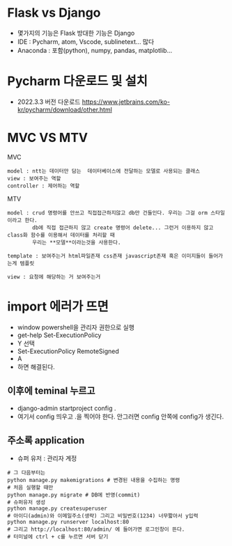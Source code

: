# Flask vs Django
- 몇가지의 기능은 Flask 방대한 기능은 Django
- IDE : Pycharm, atom, Vscode, sublinetext... 많다
- Anaconda : 포함(python), numpy, pandas, matplotlib...

# Pycharm 다운로드 및 설치
- 2022.3.3 버전 다운로드
https://www.jetbrains.com/ko-kr/pycharm/download/other.html

# MVC  VS  MTV

MVC
```
model : ntt는 데이터만 담는  데이터베이스에 전달하는 모델로 사용되는 클래스
view : 보여주는 역할
controller : 제어하는 역할
```

MTV
```
model : crud 명령어를 안쓰고 직접접근하지않고 db만 건들인다. 우리는 그걸 orm 스타일 이라고 한다.
        db에 직접 접근하지 않고 create 명령어 delete... 그런거 이용하지 않고 class화 함수를 이용해서 데이터를 처리할 때
        우리는 **모델**이라는것을 사용한다.

template : 보여주는거 html파일존재 css존재 javascript존재 혹은 이미지들이 들어가는게 템플릿

view : 요청에 해당하는 거 보여주는거
```

# import 에러가 뜨면 
- window powershell을 관리자 권한으로 실행
- get-help Set-ExecutionPolicy
- Y 선택
- Set-ExecutionPolicy RemoteSigned
- A
- 하면 해결된다.
  
## 이후에  teminal 누르고
- django-admin startproject config .
- 여기서 config 띄우고 .을 찍어야 한다. 안그러면 config 안쪽에 config가 생긴다.

## 주소록 application
- 슈퍼 유저 : 관리자 계정
```
# 그 다음부터는
python manage.py makemigrations # 변경된 내용을 수집하는 명령
# 처음 실행할 때만
python manage.py migrate # DB에 반영(commit)
# 슈퍼유저 생성
python manage.py createsuperuser
# 아이디(admin)와 이메일주소(생략) 그리고 비밀번호(1234) 너무짧아서 y입력 
python manage.py runserver localhost:80
# 그리고 http://localhost:80/admin/ 에 들어가면 로그인창이 뜬다.
# 터미널에 ctrl + c를 누르면 서버 닫기

```

